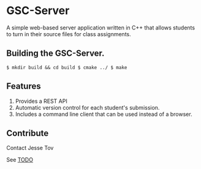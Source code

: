 # GSC-Server 
A simple web-based server application written in C++ that allows students to turn in their source files for class assignments.

## Building the GSC-Server.
`
$ mkdir build && cd build
$ cmake ../
$ make
`

## Features
1. Provides a REST API
2. Automatic version control for each student's submission.
3. Includes a command line client that can be used instead of a browser.

## Contribute
Contact Jesse Tov

See [TODO](TODO.txt)
